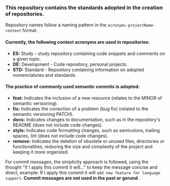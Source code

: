 
### This repository contains the standards adopted in the creation of repositories. ###

Repository names follow a naming pattern in the `acronyms-projectName-context` format.

#### Currently, the following context acronyms are used in repositories: ###

* __ES:__ Study - study repository containing code snippets and comments on a given topic.
* __DE:__ Development - Code repository, personal projects.
* __STD:__ Standard - Repository containing information on adopted nomenclatures and standards.
  
 #### The practice of commonly used semantic commits is adopted: ####

* __feat:__ Indicates the inclusion of a new resource (relates to the MINOR of semantic versioning).
* __fix:__ Indicates the correction of a problem (bug fix) (related to the semantic versioning PATCH).
* __docs:__ Indicates changes to documentation, such as in the repository's README (does not include code changes).
* __style:__ Indicates code formatting changes, such as semicolons, trailing spaces, lint (does not include code changes).
* __remove:__ Indicates the deletion of obsolete or unused files, directories or functionalities, reducing the size and complexity of the project and keeping it more organized.
  
For commit messages, the simplicity approach is followed, using the thought "if I apply this commit it will..." to keep the message concise and direct, example: If I apply this commit it will `add new feature for language support`. __Commit messages are not used in the past or gerund__ .
